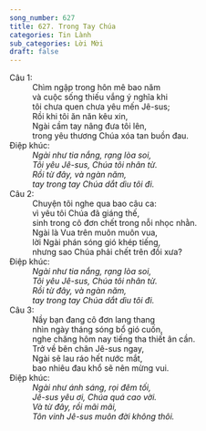 ```yaml
---
song_number: 627
title: 627. Trong Tay Chúa
categories: Tin Lành
sub_categories: Lời Mời
draft: false
---
```

<dl><dt>Câu 1:</dt><dd data-verse="1">Chìm ngập trong hôn mê bao năm <br/>và cuộc sống thiếu vắng ý nghĩa khi <br/>tôi chưa quen chưa yêu mến Jê-sus; <br/>Rồi khi tôi ăn năn kêu xin, <br/>Ngài cầm tay nâng đưa tôi lên, <br/>trong yêu thương Chúa xóa tan buồn đau. </dd><dt>Điệp khúc:</dt><dd data-chorus="1"><em>Ngài như tia nắng, rạng lòa soi, <br/>Tôi yêu Jê-sus, Chúa tôi nhân từ. <br/>Rồi từ đây, và ngàn năm, <br/>tay trong tay Chúa dắt dìu tôi đi. </em></dd><dt>Câu 2:</dt><dd data-verse="2">Chuyện tôi nghe qua bao câu ca: <br/>vì yêu tôi Chúa đã giáng thế, <br/>sinh trong cô đơn chết trong nỗi nhọc nhằn. <br/>Ngài là Vua trên muôn muôn vua, <br/>lời Ngài phán sóng gió khép tiếng, <br/>nhưng sao Chúa phải chết trên đồi xưa? </dd><dt>Điệp khúc:</dt><dd data-chorus="1"><em>Ngài như tia nắng, rạng lòa soi, <br/>Tôi yêu Jê-sus, Chúa tôi nhân từ. <br/>Rồi từ đây, và ngàn năm, <br/>tay trong tay Chúa dắt dìu tôi đi. </em></dd><dt>Câu 3:</dt><dd data-verse="3">Nầy bạn đang cô đơn lang thang <br/>nhìn ngày tháng sóng bổ gió cuốn, <br/>nghe chăng hôm nay tiếng tha thiết ân cần. <br/>Trở về bên chân Jê-sus ngay, <br/>Ngài sẽ lau ráo hết nước mắt, <br/>bao nhiêu đau khổ sẽ nên mừng vui. </dd><dt>Điệp khúc:</dt><dd data-chorus="2"><em>Ngài như ánh sáng, rọi đêm tối, <br/>Jê-sus yêu ơi, Chúa quá cao vời. <br/>Và từ đây, rồi mãi mãi, <br/>Tôn vinh Jê-sus muôn đời không thôi. </em></dd></dl>